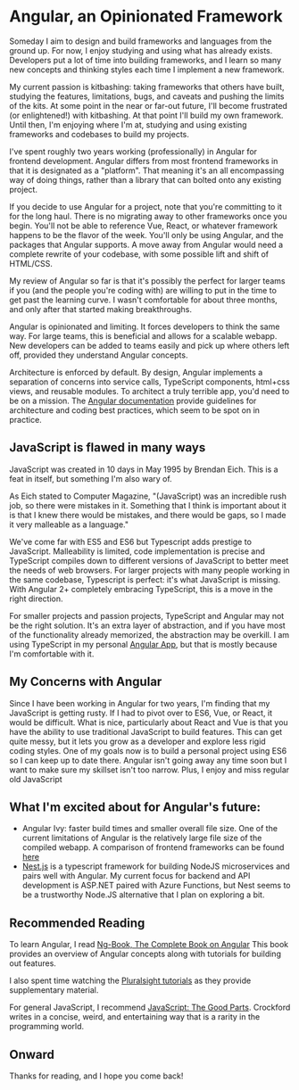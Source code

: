 # Angular, an Opinionated Framework
Someday I aim to design and build frameworks and languages from the ground up. For now, I enjoy studying and using what has already exists. Developers put a lot of time into building frameworks, and I learn so many new concepts and thinking styles each time I implement a new framework.

My current passion is kitbashing: taking frameworks that others have built, studying the features, limitations, bugs, and caveats and pushing the limits of the kits. At some point in the near or far-out future, I'll become frustrated (or enlightened!) with kitbashing. At that point I'll build my own framework. Until then, I'm enjoying where I'm at, studying and using existing frameworks and codebases to build my projects.

I've spent roughly two years working (professionally) in Angular for frontend development. Angular differs from most frontend frameworks in that it is designated as a "platform". That meaning it's an all encompassing way of doing things, rather than a library that can bolted onto any existing project.

If you decide to use Angular for a project, note that you're committing to it for the long haul. There is no migrating away to other frameworks once you begin. You'll not be able to reference Vue, React, or whatever framework happens to be the flavor of the week. You'll only be using Angular, and the packages that Angular supports. A move away from Angular would need a complete rewrite of your codebase, with some possible lift and shift of HTML/CSS.

My review of Angular so far is that it's possibly the perfect for larger teams if you (and the people you're coding with) are willing to put in the time to get past the learning curve. I wasn't comfortable for about three months, and only after that started making breakthroughs.

Angular is opinionated and limiting. It forces developers to think the same way. For large teams, this is beneficial and allows for a scalable webapp. New developers can be added to teams easily and pick up where others left off, provided they understand Angular concepts.

Architecture is enforced by default. By design, Angular implements a separation of concerns into service calls, TypeScript components, html+css views, and reusable modules. To architect a truly terrible app, you'd need to be on a mission. The [Angular documentation](https://angular.io/docs) provide guidelines for architecture and coding best practices, which seem to be spot on in practice.

## JavaScript is flawed in many ways
JavaScript was created in 10 days in May 1995 by Brendan Eich. This is a feat in itself, but something I'm also wary of.

As Eich stated to Computer Magazine, "(JavaScript) was an incredible rush job, so there were mistakes in it. Something that I think is important about it is that I knew there would be mistakes, and there would be gaps, so I made it very malleable as a language."

We've come far with ES5 and ES6 but Typescript adds prestige to JavaScript. Malleability is limited, code implementation is precise and TypeScript compiles down to different versions of JavaScript to better meet the needs of web browsers. For larger projects with many people working in the same codebase, Typescript is perfect: it's what JavaScript is missing. With Angular 2+ completely embracing TypeScript, this is a move in the right direction.

For smaller projects and passion projects, TypeScript and Angular may not be the right solution. It's an extra layer of abstraction, and if you have most of the functionality already memorized, the abstraction may be overkill. I am using TypeScript in my personal [Angular App](uonai.space), but that is mostly because I'm comfortable with it.

## My Concerns with Angular
Since I have been working in Angular for two years, I'm finding that my JavaScript is getting rusty. If I had to pivot over to ES6, Vue, or React, it would be difficult. What is nice, particularly about React and Vue is that you have the ability to use traditional JavaScript to build features. This can get quite messy, but it lets you grow as a developer and explore less rigid coding styles. One of my goals now is to build a personal project using ES6 so I can keep up to date there. Angular isn't going away any time soon but I want to make sure my skillset isn't too narrow. Plus, I enjoy and miss regular old JavaScript

## What I'm excited about for Angular's future:
* Angular Ivy: faster build times and smaller overall file size. One of the current limitations of Angular is the relatively large file size of the compiled webapp. A comparison of frontend frameworks can be found [here](https://www.freecodecamp.org/news/a-real-world-comparison-of-front-end-frameworks-with-benchmarks-2018-update-e5760fb4a962/)
* [Nest.js](https://nestjs.com) is a typescript framework for building NodeJS microservices and pairs well with Angular. My current focus for backend and API development is ASP.NET paired with Azure Functions, but Nest seems to be a trustworthy Node.JS alternative that I plan on exploring a bit.

## Recommended Reading
To learn Angular, I read [Ng-Book, The Complete Book on Angular](https://www.ng-book.com/2/)
This book provides an overview of Angular concepts along with tutorials for building out features.

I also spent time watching the [Pluralsight tutorials](https://www.pluralsight.com/courses/angular-fundamentals) as they provide supplementary material.

For general JavaScript, I recommend [JavaScript: The Good Parts](https://www.amazon.com/dp/0596517742/ref=cm_sw_r_cp_apa_i_xEO9CbND6C5MT). Crockford writes in a concise, weird, and entertaining way that is a rarity in the programming world.

## Onward
Thanks for reading, and I hope you come back!
